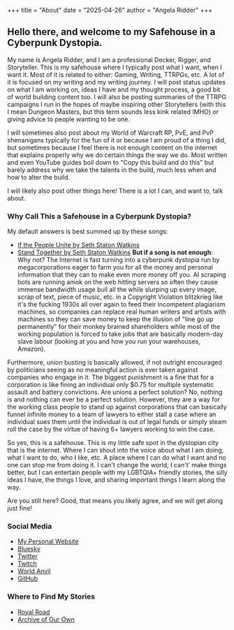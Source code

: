 +++
title = "About"
date = "2025-04-26"
author = "Angela Ridder"
+++

## Hello there, and welcome to my Safehouse in a Cyberpunk Dystopia.
My name is Angela Ridder, and I am a professional Decker, Rigger, and Storyteller. This is my safehouse where I typically post what I want, when I want it. Most of it is related to either: Gaming, Writing, TTRPGs, etc. A lot of it is focused on my writing and my writing journey. I will post status updates on what I am working on, ideas I have and my thought process, a good bit of world building content too. I will also be posting summaries of the TTRPG campaigns I run in the hopes of maybe inspiring other Storytellers (with this I mean Dungeon Masters, but this term sounds less kink related IMHO) or giving advice to people wanting to be one.

I will sometimes also post about my World of Warcraft RP, PvE, and PvP shenanigans typically for the fun of it or because I am proud of a thing I did, but sometimes because I feel there is not enough content on the internet that explains properly why we do certain things the way we do. Most written and even YouTube guides boil down to "Copy this build and do this" but barely address why we take the talents in the build, much less when and how to alter the build.

I will likely also post other things here! There is a lot I can, and want to, talk about.
### Why Call This a Safehouse in a Cyberpunk Dystopia?
My default answers is best summed up by these songs:
- [If the People Unite by Seth Staton Watkins](https://www.youtube.com/watch?v=AIaaV9H5680)
- [Stand Together by Seth Staton Watkins](https://www.youtube.com/watch?v=DQegy1exLdc)
**But if a song is not enough**: Why not? The Internet is fast turning into a cyberpunk dystopia run by megacorporations eager to farm you for all the money and personal information that they can to make even more money off you. AI scraping bots are running amok on the web hitting servers so often they cause immense bandwidth usage bull all the while slurping up every image, scrap of text, piece of music, etc. in a Copyright Violation blitzkrieg like it's the fucking 1930s all over again to feed their incompetent plagiarism machines, so companies can replace real human writers and artists with machines so they can save money to keep the illusion of "line go up permanently" for their monkey brained shareholders while most of the working population is forced to take jobs that are basically modern-day slave labour (looking at you and how you run your warehouses, Amazon).

Furthermore, union busting is basically allowed, if not outright encouraged by politicians seeing as no meaningful action is ever taken against companies who engage in it. The biggest punishment is a fine that for a corporation is like fining an individual only $0.75 for multiple systematic assault and battery convictions. Are unions a perfect solution? No, nothing is and nothing can ever be a perfect solution. However, they are a way for the working class people to stand up against corporations that can basically funnel infinite money to a team of lawyers to either stall a case where an individual sues them until the individual is out of legal funds or simply steam roll the case by the virtue of having 6+ lawyers working to win the case.

So yes, this is a safehouse. This is my little safe spot in the dystopian city that is the internet. Where I can shout into the voice about what I am doing, what I want to do, who I like, etc. A place where I can do what I want and no one can stop me from doing it. I can't change the world, I can't’ make things better, but I can entertain people with my LGBTQIA+ friendly stories, the silly ideas I have, the things I love, and sharing important things I learn along the way.

Are you still here? Good, that means you likely agree, and we will get along just fine!
### Social Media
- [My Personal Website](https://angelaridder.com/)
- [Bluesky](https://bsky.app/profile/angelaridder.com)
- [Twitter](https://x.com/VoltealCodeGoat)
- [Twitch](https://www.twitch.tv/erasvolteal)
- [World Anvil](https://www.worldanvil.com/author/AngelaRidder)
- [GitHub](https://github.com/Volteal)
### Where to Find My Stories
- [Royal Road](https://www.royalroad.com/profile/651910)
- [Archive of Our Own](https://archiveofourown.org/users/AngelaRidder)

